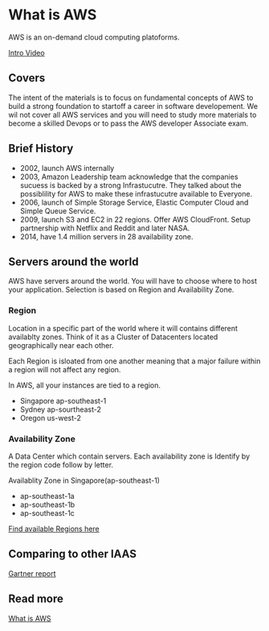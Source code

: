 # What is AWS

AWS is an on-demand cloud computing platoforms.

[Intro Video](https://youtu.be/a9__D53WsUs)

## Covers

The intent of the materials is to focus on fundamental concepts of AWS to build a strong foundation to startoff a career in software developement. We wil not cover all AWS services and you will need to study more materials to become a skilled Devops or to pass the AWS developer Associate exam.

## Brief History

- 2002, launch AWS internally
- 2003, Amazon Leadership team acknowledge that the companies sucuess is backed by a strong Infrastucutre. They talked about the possiblility for AWS to make these infrastucutre available to Everyone.
- 2006, launch of Simple Storage Service, Elastic Computer Cloud and Simple Queue Service.
- 2009, launch S3 and EC2 in 22 regions. Offer AWS CloudFront. Setup partnership with Netflix and Reddit and later NASA.
- 2014, have 1.4 million servers in 28 availability zone.

## Servers around the world

AWS have servers around the world. You will have to choose where to host your application. Selection is based on Region and Availability Zone.

### Region

Location in a specific part of the world where it will contains different availablty zones. Think of it as a Cluster of Datacenters located geographically near each other.

Each Region is isloated from one another meaning that a major failure within a region will not affect any region.

In AWS, all your instances are tied to a region.

- Singapore ap-southeast-1
- Sydney ap-sourtheast-2
- Oregon us-west-2

### Availability Zone

A Data Center which contain servers.
Each availability zone is Identify by the region code follow by letter.

Availablity Zone in Singapore(ap-southeast-1)

- ap-southeast-1a
- ap-southeast-1b
- ap-southeast-1c

[Find available Regions here](https://aws.amazon.com/about-aws/global-infrastructure/regions_az/)

## Comparing to other IAAS

[Gartner report](https://www.gartner.com/doc/reprints?id=1-1CMAPXNO&ct=190709&st=sb)

## Read more

[What is AWS](https://aws.amazon.com/what-is-aws/)
